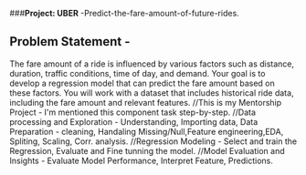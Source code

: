 ###**Project: UBER** -Predict-the-fare-amount-of-future-rides.
## Problem Statement -
The fare amount of a ride is influenced by various factors such as distance, duration, traffic conditions, time of day, and demand. Your goal is to develop a regression model that can predict the fare amount based on these factors. You will work with a dataset that includes historical ride data, including the fare amount and relevant features.
//This is my Mentorship Project - I'm mentioned this component task step-by-step.
//Data processing and Exploration - Understanding, Importing data, Data Preparation - cleaning, Handaling Missing/Null,Feature engineering,EDA, Spliting, Scaling, Corr. analysis.
//Regression Modeling - Select and train the Regression, Evaluate and Fine tunning the model.
//Model Evaluation and Insights - Evaluate Model Performance, Interpret Feature, Predictions.
